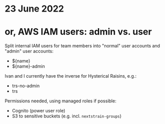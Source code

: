 # 23 June 2022
# or, AWS IAM users: admin vs. user

Split internal IAM users for team members into "normal" user accounts and
"admin" user accounts:

  - ${name}
  - ${name}-admin

Ivan and I currently have the inverse for Hysterical Raisins, e.g.:

  - trs-no-admin
  - trs

Permissions needed, using managed roles if possible:

  - Cognito (power user role)
  - S3 to sensitive buckets (e.g. incl. `nextstrain-groups`)
